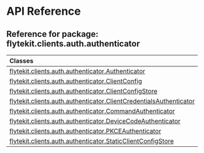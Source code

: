 # API Reference

## Reference for package: flytekit.clients.auth.authenticator

| Classes  |
| :------------- |
| [flytekit.clients.auth.authenticator.Authenticator](flytekit_clients_auth_authenticator_authenticator) |
| [flytekit.clients.auth.authenticator.ClientConfig](flytekit_clients_auth_authenticator_clientconfig) |
| [flytekit.clients.auth.authenticator.ClientConfigStore](flytekit_clients_auth_authenticator_clientconfigstore) |
| [flytekit.clients.auth.authenticator.ClientCredentialsAuthenticator](flytekit_clients_auth_authenticator_clientcredentialsauthenticator) |
| [flytekit.clients.auth.authenticator.CommandAuthenticator](flytekit_clients_auth_authenticator_commandauthenticator) |
| [flytekit.clients.auth.authenticator.DeviceCodeAuthenticator](flytekit_clients_auth_authenticator_devicecodeauthenticator) |
| [flytekit.clients.auth.authenticator.PKCEAuthenticator](flytekit_clients_auth_authenticator_pkceauthenticator) |
| [flytekit.clients.auth.authenticator.StaticClientConfigStore](flytekit_clients_auth_authenticator_staticclientconfigstore) |
